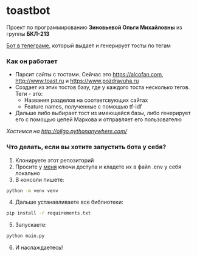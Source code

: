 # toastbot

Проект по программированию **Зиновьевой Ольги Михайловны** из группы **БКЛ-213**

[Бот в телеграме](https://t.me/ToastMakerBot), который выдает и генерирует тосты по тегам

### Как он работает
- Парсит сайты с тостами. Сейчас это https://alcofan.com, http://www.toast.ru и https://www.pozdravuha.ru
- Создает из этих тостов базу, где у каждого тоста несколько тегов. \
Теги - это:
    - Названия разделов на соответсвующих сайтах
    - Feature names, полученные с помощью tf-idf
- Дальше либо выбирает тост из имеющейся базы, либо генерирует его с помощью цепей Маркова и отправляет его пользователю

*Хостимся на http://oilgo.pythonanywhere.com/*

### Что делать, если вы хотите запустить бота у себя?
1. Клонируете этот репозиторий
2. Просите у [меня](https://t.me/oil_go) ключи доступа и кладете их в файл .env у себя локально
3. В консоли пишете:
```bash 
python -m venv venv
```
4. Дальше устанавливаете все библиотеки:
```bash
pip install -r requirements.txt
```
5. Запускаете:
```bash
python main.py
```
6. И наслаждаетесь!



